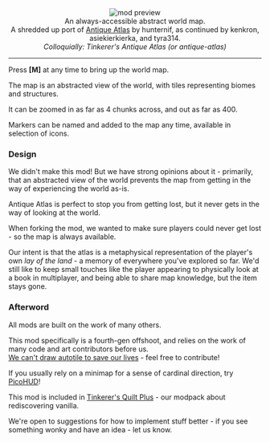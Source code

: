 <!--suppress HtmlDeprecatedTag, XmlDeprecatedElement -->
<center><img alt="mod preview" src="https://github.com/sisby-folk/AntiqueAtlas/assets/55819817/9cc6f498-fedc-4665-b8ac-22797e5c4832" /></center>

<center>
An always-accessible abstract world map.<br/>
A shredded up port of <a href="https://modrinth.com/mod/antique-atlas">Antique Atlas</a> by hunternif, as continued by kenkron, asiekierkierka, and tyra314.<br/>
<i>Colloquially: Tinkerer's Antique Atlas (or antique-atlas)</i>
</center>

---

Press **[M]** at any time to bring up the world map.

The map is an abstracted view of the world, with tiles representing biomes and structures.

It can be zoomed in as far as 4 chunks across, and out as far as 400.

Markers can be named and added to the map any time, available in selection of icons.

### Design

We didn't make this mod! But we have strong opinions about it - primarily, that an abstracted view of the world prevents the map from getting in the way of experiencing the world as-is. 

Antique Atlas is perfect to stop you from getting lost, but it never gets in the way of looking at the world.<br/>

When forking the mod, we wanted to make sure players could never get lost - so the map is always available. 

Our intent is that the atlas is a metaphysical representation of the player's own _lay of the land_ - a memory of everywhere you've explored so far. We'd still like to keep small touches like the player appearing to physically look at a book in multiplayer, and being able to share map knowledge, but the item stays gone.

### Afterword

All mods are built on the work of many others.

This mod specifically is a fourth-gen offshoot, and relies on the work of many code and art contributors before us.<br/>[We can't draw autotile to save our lives](https://github.com/AntiqueAtlasTeam/AntiqueAtlas/wiki/Editing-Textures) - feel free to contribute!

If you usually rely on a minimap for a sense of cardinal direction, try [PicoHUD](https://modrinth.com/mod/picohud)!

This mod is included in [Tinkerer's Quilt Plus](https://modrinth.com/modpack/tinkerers-quilt) - our modpack about rediscovering vanilla.

We're open to suggestions for how to implement stuff better - if you see something wonky and have an idea - let us know.
